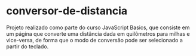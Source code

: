 # conversor-de-distancia
Projeto realizado como parte do curso JavaScript Basics, que consiste em um página que converte uma distância dada em quilômetros para milhas e vice-versa, de forma que o modo de conversão pode ser selecionado a partir do teclado.
